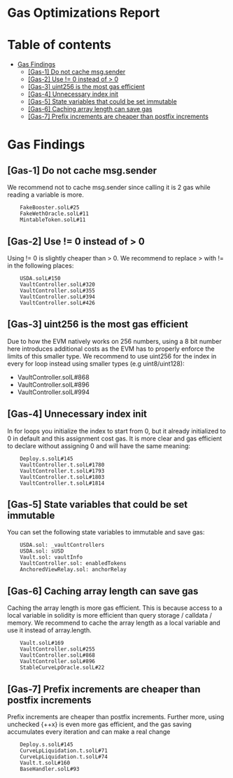
Gas Optimizations Report
========================

Table of contents
=================

* [Gas Findings](#gas-findings)
	* [[Gas-1] Do not cache msg.sender](#gas-1-do-not-cache-msgsender)
	* [[Gas-2] Use != 0 instead of > 0](#gas-2-use--0-instead-of--0)
	* [[Gas-3] uint256 is the most gas efficient](#gas-3-uint256-is-the-most-gas-efficient)
	* [[Gas-4] Unnecessary index init](#gas-4-unnecessary-index-init)
	* [[Gas-5] State variables that could be set immutable](#gas-5-state-variables-that-could-be-set-immutable)
	* [[Gas-6] Caching array length can save gas](#gas-6-caching-array-length-can-save-gas)
	* [[Gas-7] Prefix increments are cheaper than postfix increments](#gas-7-prefix-increments-are-cheaper-than-postfix-increments)

# Gas Findings

## [Gas-1] Do not cache msg.sender
We recommend not to cache msg.sender since calling it is 2 gas while reading a variable is more.

        FakeBooster.solL#25
        FakeWethOracle.solL#11
        MintableToken.solL#11


## [Gas-2] Use != 0 instead of > 0
Using != 0 is slightly cheaper than > 0. We recommend to replace > with != in the following places:

        USDA.solL#150
        VaultController.solL#320
        VaultController.solL#355
        VaultController.solL#394
        VaultController.solL#426


## [Gas-3] uint256 is the most gas efficient
Due to how the EVM natively works on 256 numbers, using a 8 bit number here introduces additional costs as the EVM has to properly enforce the limits of this smaller type. We recommend to use uint256 for the index in every for loop instead using smaller types (e.g uint8/uint128):

- VaultController.solL#868
- VaultController.solL#896
- VaultController.solL#994



## [Gas-4] Unnecessary index init
In for loops you initialize the index to start from 0, but it already initialized to 0 in default and this assignment cost gas. It is more clear and gas efficient to declare without assigning 0 and will have the same meaning:

        Deploy.s.solL#145
        VaultController.t.solL#1780
        VaultController.t.solL#1793
        VaultController.t.solL#1803
        VaultController.t.solL#1814


## [Gas-5] State variables that could be set immutable
You can set the following state variables to immutable and save gas:

        USDA.sol: _vaultControllers
        USDA.sol: sUSD
        Vault.sol: vaultInfo
        VaultController.sol: enabledTokens
        AnchoredViewRelay.sol: anchorRelay


## [Gas-6] Caching array length can save gas
Caching the array length is more gas efficient. This is because access to a local variable in solidity is more efficient than query storage / calldata / memory. We recommend to cache the array length as a local variable and use it instead of array.length.

        Vault.solL#169
        VaultController.solL#255
        VaultController.solL#868
        VaultController.solL#896
        StableCurveLpOracle.solL#22


## [Gas-7] Prefix increments are cheaper than postfix increments
Prefix increments are cheaper than postfix increments. Further more, using unchecked {++x} is even more gas efficient, and the gas saving accumulates every iteration and can make a real change

        Deploy.s.solL#145
        CurveLpLiquidation.t.solL#71
        CurveLpLiquidation.t.solL#74
        Vault.t.solL#160
        BaseHandler.solL#93